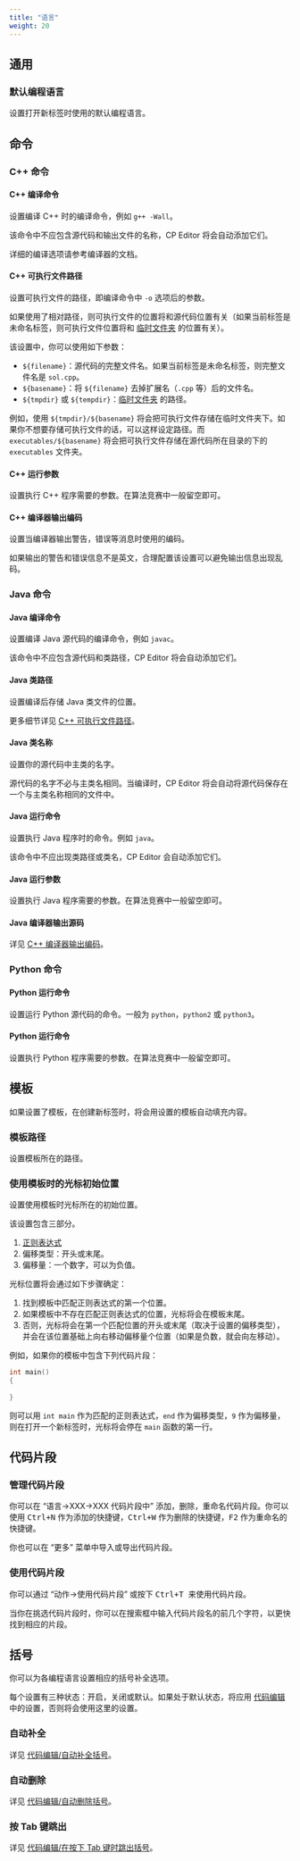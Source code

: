 ```yaml
---
title: "语言"
weight: 20
---
```


## 通用

### 默认编程语言

设置打开新标签时使用的默认编程语言。

## 命令

### C++ 命令

#### C++ 编译命令

设置编译 C++ 时的编译命令，例如 `g++ -Wall`。

该命令中不应包含源代码和输出文件的名称，CP Editor 将会自动添加它们。

详细的编译选项请参考编译器的文档。

#### C++ 可执行文件路径

设置可执行文件的路径，即编译命令中 `-o` 选项后的参数。

如果使用了相对路径，则可执行文件的位置将和源代码位置有关（如果当前标签是未命名标签，则可执行文件位置将和 [临时文件夹](../general/_index.zh.md#临时文件夹) 的位置有关）。

该设置中，你可以使用如下参数：

-   `${filename}`：源代码的完整文件名。如果当前标签是未命名标签，则完整文件名是 `sol.cpp`。
-   `${basename}`：将 `${filename}` 去掉扩展名（`.cpp` 等）后的文件名。
-   `${tmpdir}` 或 `${tempdir}`：[临时文件夹](../general/_index.zh.md#临时文件夹) 的路径。

例如，使用 `${tmpdir}/${basename}` 将会把可执行文件存储在临时文件夹下。如果你不想要存储可执行文件的话，可以这样设定路径。而 `executables/${basename}` 将会把可执行文件存储在源代码所在目录的下的 `executables` 文件夹。

#### C++ 运行参数

设置执行 C++ 程序需要的参数。在算法竞赛中一般留空即可。

#### C++ 编译器输出编码

设置当编译器输出警告，错误等消息时使用的编码。

如果输出的警告和错误信息不是英文，合理配置该设置可以避免输出信息出现乱码。

### Java 命令

#### Java 编译命令

设置编译 Java 源代码的编译命令，例如 `javac`。

该命令中不应包含源代码和类路径，CP Editor 将会自动添加它们。

#### Java 类路径

设置编译后存储 Java 类文件的位置。

更多细节详见 [C++ 可执行文件路径](#c-可执行文件路径)。

#### Java 类名称

设置你的源代码中主类的名字。

源代码的名字不必与主类名相同。当编译时，CP Editor 将会自动将源代码保存在一个与主类名称相同的文件中。

#### Java 运行命令

设置执行 Java 程序时的命令。例如 `java`。

该命令中不应出现类路径或类名，CP Editor 会自动添加它们。

#### Java 运行参数

设置执行 Java 程序需要的参数。在算法竞赛中一般留空即可。

#### Java 编译器输出源码

详见 [C++ 编译器输出编码](#c-编译器输出编码)。

### Python 命令

#### Python 运行命令

设置运行 Python 源代码的命令。一般为 `python`，`python2` 或 `python3`。

#### Python 运行命令

设置执行 Python 程序需要的参数。在算法竞赛中一般留空即可。

## 模板

如果设置了模板，在创建新标签时，将会用设置的模板自动填充内容。

### 模板路径

设置模板所在的路径。

### 使用模板时的光标初始位置

设置使用模板时光标所在的初始位置。

该设置包含三部分。

1.  [正则表达式](../general/_index.zh.md#正则表达式)
2.  偏移类型：开头或末尾。
3.  偏移量：一个数字，可以为负值。

光标位置将会通过如下步骤确定：

1.  找到模板中匹配正则表达式的第一个位置。
2.  如果模板中不存在匹配正则表达式的位置，光标将会在模板末尾。
3.  否则，光标将会在第一个匹配位置的开头或末尾（取决于设置的偏移类型），并会在该位置基础上向右移动偏移量个位置（如果是负数，就会向左移动）。

例如，如果你的模板中包含下列代码片段：

```cpp
int main()
{
    
}
```

则可以用 `int main` 作为匹配的正则表达式，`end` 作为偏移类型，`9` 作为偏移量，则在打开一个新标签时，光标将会停在 `main` 函数的第一行。

## 代码片段

### 管理代码片段

你可以在 “语言->XXX->XXX 代码片段中” 添加，删除，重命名代码片段。你可以使用 <kbd>Ctrl+N</kbd> 作为添加的快捷键，<kbd>Ctrl+W</kbd> 作为删除的快捷键，<kbd>F2</kbd> 作为重命名的快捷键。

你也可以在 “更多” 菜单中导入或导出代码片段。

### 使用代码片段

你可以通过 “动作->使用代码片段” 或按下 <kbd>Ctrl+T<kbd> 来使用代码片段。

当你在挑选代码片段时，你可以在搜索框中输入代码片段名的前几个字符，以更快找到相应的片段。

## 括号

你可以为各编程语言设置相应的括号补全选项。

每个设置有三种状态：开启，关闭或默认。如果处于默认状态，将应用 [代码编辑](../code-edit/_index.zh.md) 中的设置，否则将会使用这里的设置。

### 自动补全

详见 [代码编辑/自动补全括号](../code-edit/_index.zh.md#自动补全括号)。

### 自动删除

详见 [代码编辑/自动删除括号](../code-edit/_index.zh.md#自动删除括号)。

### 按 Tab 键跳出

详见 [代码编辑/在按下 Tab 键时跳出括号](../code-edit/_index.zh.md#在按下-tab-键时跳出括号)。
